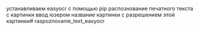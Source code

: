 устанавливаем easyocr с помощью pip
распознование печатного текста с картинки
ввод юзером название картинки с разрешением этой картинки# raspoznovanie_text_easyocr
